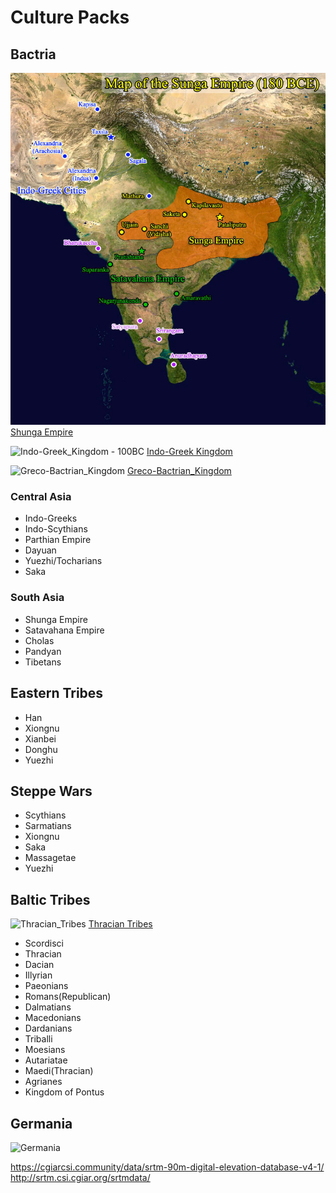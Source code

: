 # Culture Packs 

## Bactria
![Sunga_Empire](images/sunga_map.jpg)
[Shunga Empire](https://en.m.wikipedia.org/wiki/Shunga_Empire)

![Indo-Greek_Kingdom - 100BC](Indo-Greek_Kingdom_-_100BC.jpg)
[Indo-Greek Kingdom](https://en.m.wikipedia.org/wiki/Indo-Greek_Kingdom)

![Greco-Bactrian_Kingdom](Greco-Bactrian_Kingdom.jpg)
[Greco-Bactrian_Kingdom](https://en.m.wikipedia.org/wiki/Greco-Bactrian_Kingdom)

### Central Asia
- Indo-Greeks
- Indo-Scythians
- Parthian Empire
- Dayuan
- Yuezhi/Tocharians
- Saka 

### South Asia
- Shunga Empire
- Satavahana Empire
- Cholas
- Pandyan
- Tibetans

## Eastern Tribes
- Han
- Xiongnu
- Xianbei
- Donghu
- Yuezhi

## Steppe Wars

- Scythians
- Sarmatians
- Xiongnu
- Saka
- Massagetae
- Yuezhi

## Baltic Tribes
![Thracian_Tribes](thracian_tribes.gif)
[Thracian Tribes](http://home.exetel.com.au/thrace/tribes_main.htm)
- Scordisci
- Thracian
- Dacian
- Illyrian
- Paeonians
- Romans(Republican)
- Dalmatians
- Macedonians
- Dardanians
- Triballi
- Moesians
- Autariatae
- Maedi(Thracian)
- Agrianes
- Kingdom of Pontus

## Germania
![Germania](germania.png)

https://cgiarcsi.community/data/srtm-90m-digital-elevation-database-v4-1/
http://srtm.csi.cgiar.org/srtmdata/
